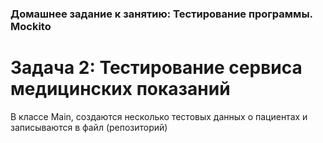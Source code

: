 ### Домашнее задание к занятию: Тестирование программы. Mockito

# Задача 2: Тестирование сервиса медицинских показаний

В классе Main, создаются несколько тестовых данных о пациентах и записываются в файл (репозиторий)

